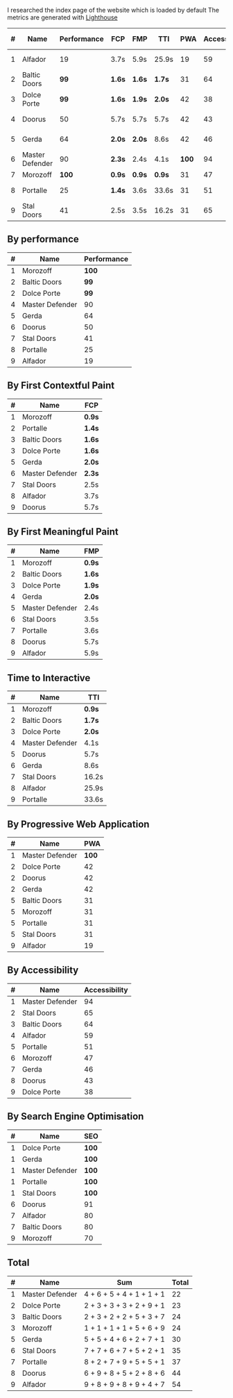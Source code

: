 I researched the index page of the website which is loaded by default
The metrics are generated with [Lighthouse](https://developers.google.com/web/tools/lighthouse/)

| \# | Name | Performance | FCP | FMP | TTI | PWA | Accessibility | SEO | Platform | JS Framework | Link |
| --- | --- | --- | --- | --- | --- | --- | --- | --- | -- | --- | --- |
| 1 | Alfador | 19 | 3.7s | 5.9s | 25.9s | 19 | 59 | 80 | 1C-Bitrix | jQuery, Bootstrap | [dveri-alfador.ru](https://www.dveri-alfador.ru/) |
| 2 | Baltic Doors | __99__ | __1.6s__ | __1.6s__ | __1.7s__ | 31 | 64 | 80 | UMI.CMS | jQuery | [balticdoors.com](http://www.balticdoors.com/) |
| 3 | Dolce Porte | __99__ | __1.6s__ | __1.9s__ | __2.0s__ | 42 | 38 | __100__ | ? | jQuery | [dolceporte.ru](http://www.dolceporte.ru/) |
| 4 | Doorus | 50 | 5.7s | 5.7s | 5.7s | 42 | 43 | 91 | ? | jQuery, Bootstrap | [doorus.ru](http://doorus.ru/) |
| 5 | Gerda | 64 | __2.0s__ | __2.0s__ | 8.6s | 42 | 46 | __100__ | 1C-Bitrix | jQuery, Bootstrap | [masterlock.ru](http://www.masterlock.ru) |
| 6 | Master Defender | 90 | __2.3s__ | 2.4s | 4.1s | __100__ | 94 | __100__ | Netlify CMS | React | [tda-mz.ru](https://tda-mz.ru/) |
| 7 | Morozoff | __100__ | __0.9s__ | __0.9s__ | __0.9s__ | 31 | 47 | 70 | - | JS | [morozoffltd.ru](http://www.morozoffltd.ru/) |
| 8 | Portalle | 25 | __1.4s__ | 3.6s | 33.6s | 31 | 51 | __100__ | Bitrix24 | jQuery, Bootstrap | [portalle.ru](https://portalle.ru/) |
| 9 | Stal Doors | 41 | 2.5s | 3.5s | 16.2s | 31 | 65 | __100__ | 1C-Bitrix | jQuery | [door.ru](https://www.door.ru/) |

## By performance

| \# | Name | Performance |
| --- | --- | --- |
| 1 | Morozoff | __100__ |
| 2 | Baltic Doors | __99__ |
| 2 | Dolce Porte | __99__ |
| 4 | Master Defender | 90 |
| 5 | Gerda | 64 |
| 6 | Doorus | 50 |
| 7 | Stal Doors | 41 |
| 8 | Portalle | 25 |
| 9 | Alfador | 19 |

## By First Contextful Paint

| \# | Name | FCP |
| --- | --- | --- |
| 1 | Morozoff | __0.9s__ |
| 2 | Portalle | __1.4s__ |
| 3 | Baltic Doors | __1.6s__ |
| 3 | Dolce Porte  | __1.6s__ |
| 5 | Gerda | __2.0s__ |
| 6 | Master Defender | __2.3s__ |
| 7 | Stal Doors | 2.5s |
| 8 | Alfador | 3.7s |
| 9 | Doorus | 5.7s |

## By First Meaningful Paint

| \# | Name | FMP |
| --- | --- | --- |
| 1 | Morozoff | __0.9s__ |
| 2 | Baltic Doors | __1.6s__ |
| 3 | Dolce Porte | __1.9s__ |
| 4 | Gerda | __2.0s__ |
| 5 | Master Defender | 2.4s |
| 6 | Stal Doors | 3.5s |
| 7 | Portalle | 3.6s |
| 8 | Doorus | 5.7s |
| 9 | Alfador | 5.9s |

## Time to Interactive

| \# | Name | TTI |
| --- | --- | --- |
| 1 | Morozoff | __0.9s__ |
| 2 | Baltic Doors | __1.7s__ |
| 3 | Dolce Porte | __2.0s__ |
| 4 | Master Defender | 4.1s |
| 5 | Doorus | 5.7s |
| 6 | Gerda | 8.6s |
| 7 | Stal Doors | 16.2s |
| 8 | Alfador | 25.9s |
| 9 | Portalle | 33.6s |

## By Progressive Web Application

| \# | Name  | PWA |
| --- | --- | --- |
| 1 | Master Defender | __100__ |
| 2 | Dolce Porte | 42 |
| 2 | Doorus | 42 |
| 2 | Gerda | 42 |
| 5 | Baltic Doors | 31 |
| 5 | Morozoff | 31 |
| 5 | Portalle | 31 |
| 5 | Stal Doors | 31 |
| 9 | Alfador | 19 |

## By Accessibility

| \# | Name | Accessibility |
| --- | --- | --- |
| 1 | Master Defender | 94 |
| 2 | Stal Doors | 65 |
| 3 | Baltic Doors | 64 |
| 4 | Alfador | 59 |
| 5 | Portalle | 51 |
| 6 | Morozoff | 47 |
| 7 | Gerda | 46 |
| 8 | Doorus | 43 |
| 9 | Dolce Porte | 38 |

## By Search Engine Optimisation

| \# | Name | SEO |
| --- | --- | --- |
| 1 | Dolce Porte | __100__ |
| 1 | Gerda | __100__ |
| 1 | Master Defender | __100__ |
| 1 | Portalle | __100__ |
| 1 | Stal Doors | __100__ |
| 6 | Doorus | 91 |
| 7 | Alfador | 80 |
| 7 | Baltic Doors | 80 |
| 9 | Morozoff | 70 |

## Total

| \# | Name | Sum | Total |
| --- | --- | --- | --- |
| 1 | Master Defender | 4 + 6 + 5 + 4 + 1 + 1 + 1 | 22 |
| 2 | Dolce Porte | 2 + 3 + 3 + 3 + 2 + 9 + 1 | 23 |
| 3 | Baltic Doors | 2 + 3 + 2 + 2 + 5 + 3 + 7 | 24 |
| 3 | Morozoff | 1 + 1 + 1 + 1 + 5 + 6 + 9 | 24 |
| 5 | Gerda | 5 + 5 + 4 + 6 + 2 + 7 + 1 | 30 |
| 6 | Stal Doors | 7 + 7 + 6 + 7 + 5 + 2 + 1 | 35 |
| 7 | Portalle | 8 + 2 + 7 + 9 + 5 + 5 + 1 | 37 |
| 8 | Doorus | 6 + 9 + 8 + 5 + 2 + 8 + 6 | 44 |
| 9 | Alfador | 9 + 8 + 9 + 8 + 9 + 4 + 7 | 54 |
